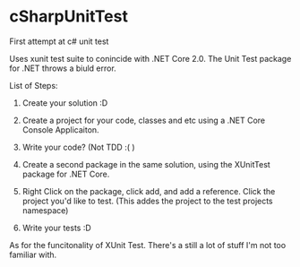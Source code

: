 # cSharpUnitTest
First attempt at c# unit test

Uses xunit test suite to conincide with .NET Core 2.0. The Unit Test package for .NET throws a biuld error.

List of Steps:

1. Create your solution :D

2. Create a project for your code, classes and etc using a .NET Core Console Applicaiton.

3. Write your code? (Not TDD :( )

4. Create a second package in the same solution, using the XUnitTest package for .NET Core.

5. Right Click on the package, click add, and add a reference. Click the project you'd like to test.
  (This addes the project to the test projects namespace)
 
6. Write your tests :D

As for the funcitonality of XUnit Test. There's a still a lot of stuff I'm not too familiar with. 
